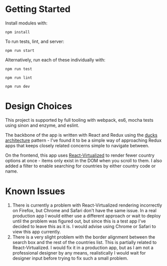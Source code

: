 # Getting Started

Install modules with:

`npm install`

To run tests, lint, and server:

`npm run start`

Alternatively, run each of these individually with:

`npm run test`

`npm run lint`

`npm run dev`

# Design Choices

This project is supported by full tooling with webpack, es6, mocha tests using
sinon and enzyme, and eslint.

The backbone of the app is written with React and Redux using the [ducks
architecture][ducks architecture] pattern - I've found it to be a simple
way of approaching Redux
apps that keeps closely related concerns simple to navigate between.

On the frontend, this app uses [React-Virtualized][React-Virtualized]
to render fewer country options at once - items only exist in the DOM when
you scroll to them. I also added a filter to enable searching for countries by
either country code or name.

# Known Issues

1. There is currently a problem with React-Virtualized rendering
incorrectly on Firefox, but Chrome and Safari don't have the same issue. In a
real production app I would either use a different approach or wait to deploy
until the problem was figured out, but since this is a test app I've decided
to leave this as it is. I would advise using Chrome or Safari to view this app
currently. 
2. There is a very slight problem with the border alignment
between the search box and the rest of the countries list. This is partially
related to React-Virtualized. I would fix it in a production app, but as
I am not a professional designer by any means, realistically I would wait
for designer input before trying to fix such a small problem.

[ducks architecture]: https://github.com/erikras/ducks-modular-redux
[React-Virtualized]: https://github.com/bvaughn/react-virtualized
[CSS Modules]: https://github.com/css-modules/css-modules
